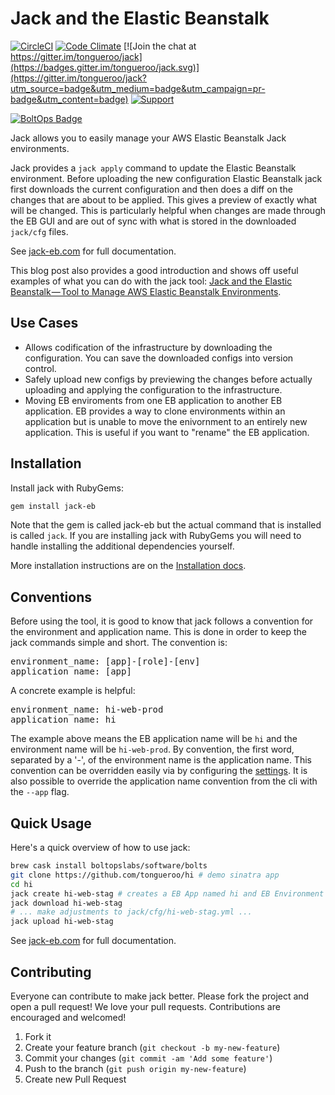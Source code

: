 # Jack and the Elastic Beanstalk

[![CircleCI](https://circleci.com/gh/tongueroo/jack.svg?style=svg)](https://circleci.com/gh/tongueroo/jack)
[![Code Climate](https://codeclimate.com/github/tongueroo/jack/badges/gpa.svg)](https://codeclimate.com/github/tongueroo/jack)
[![Join the chat at https://gitter.im/tongueroo/jack](https://badges.gitter.im/tongueroo/jack.svg)](https://gitter.im/tongueroo/jack?utm_source=badge&utm_medium=badge&utm_campaign=pr-badge&utm_content=badge)
[![Support](https://img.shields.io/badge/get-support-blue.svg)](https://boltops.com?utm_source=badge&utm_medium=badge&utm_campaign=jack)

[![BoltOps Badge](https://img.boltops.com/boltops/badges/boltops-badge.png)](https://www.boltops.com)

Jack allows you to easily manage your AWS Elastic Beanstalk Jack environments.

Jack provides a `jack apply` command to update the Elastic Beanstalk environment.   Before uploading the new configuration Elastic Beanstalk jack first downloads the current configuration and then does a diff on the changes that are about to be applied.  This gives a preview of exactly what will be changed.  This is particularly helpful when changes are made through the EB GUI and are out of sync with what is stored in the downloaded `jack/cfg` files.

See [jack-eb.com](http://jack-eb.com) for full documentation.

This blog post also provides a good introduction and shows off useful examples of what you can do with the jack tool: [Jack and the Elastic Beanstalk — Tool to Manage AWS Elastic Beanstalk Environments](https://medium.com/@tongueroo/jack-and-the-elastic-beanstalk-easily-manage-aws-environments-3ab496f08ad2#.o7w3x0yd9).

## Use Cases

* Allows codification of the infrastructure by downloading the configuration. You can save the downloaded configs into version control.
* Safely upload new configs by previewing the changes before actually uploading and applying the configuration to the infrastructure.
* Moving EB enviroments from one EB application to another EB application. EB provides a way to clone environments within an application but is unable to move the enivornment to an entirely new application. This is useful if you want to "rename" the EB application.

## Installation

Install jack with RubyGems:

```sh
gem install jack-eb
```

Note that the gem is called jack-eb but the actual command that is installed is called `jack`.  If you are installing jack with RubyGems you will need to handle installing the additional dependencies yourself.

More installation instructions are on the [Installation docs](http://jack-eb.com/docs/install/).

## Conventions

Before using the tool, it is good to know that jack follows a convention for the environment and application name.  This is done in order to keep the jack commands simple and short.  The convention is:

<pre>
environment_name: [app]-[role]-[env]
application_name: [app]
</pre>

A concrete example is helpful:

<pre>
environment_name: hi-web-prod
application_name: hi
</pre>

The example above means the EB application name will be `hi` and the environment name will be `hi-web-prod`.  By convention, the first word, separated by a '-', of the environment name is the application name.  This convention can be overridden easily via by configuring the [settings](http://jack-eb.com/docs/settings/). It is also possible to override the application name convention from the cli with the `--app` flag.

## Quick Usage

Here's a quick overview of how to use jack:

```sh
brew cask install boltopslabs/software/bolts
git clone https://github.com/tongueroo/hi # demo sinatra app
cd hi
jack create hi-web-stag # creates a EB App named hi and EB Environment named hi-web-stag
jack download hi-web-stag
# ... make adjustments to jack/cfg/hi-web-stag.yml ...
jack upload hi-web-stag
```

See [jack-eb.com](http://jack-eb.com) for full documentation.

## Contributing

Everyone can contribute to make jack better.  Please fork the project and open a pull request! We love your pull requests. Contributions are encouraged and welcomed!

1. Fork it
2. Create your feature branch (`git checkout -b my-new-feature`)
3. Commit your changes (`git commit -am 'Add some feature'`)
4. Push to the branch (`git push origin my-new-feature`)
5. Create new Pull Request
